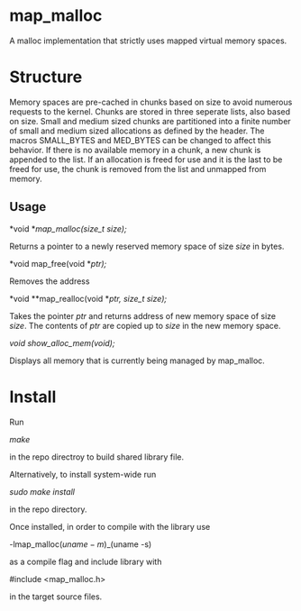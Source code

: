 # map\_malloc

A malloc implementation that strictly uses mapped virtual memory spaces.

# Structure

Memory spaces are pre-cached in chunks based on size to avoid numerous requests to the kernel. Chunks are stored in three seperate lists, also based on size. Small and medium sized chunks are partitioned into a finite number of small and medium sized allocations as defined by the header. The macros SMALL\_BYTES and MED\_BYTES can be changed to affect this behavior. If there is no available memory in a chunk, a new chunk is appended to the list. If an allocation is freed for use and it is the last to be freed for use, the chunk is removed from the list and unmapped from memory.

## Usage

*void	\**map_malloc(size_t size);*

Returns a pointer to a newly reserved memory space of size *size* in bytes.

*void	map\_free(void \**ptr);*

Removes the address

*void	\**map_realloc(void \**ptr, size_t size);*

Takes the pointer *ptr* and returns address of new memory space of size *size*. The contents of *ptr* are copied up to *size* in the new memory space.

*void	show_alloc_mem(void);*

Displays all memory that is currently being managed by map\_malloc.

# Install

Run

*make*

in the repo directroy to build shared library file.

Alternatively, to install system-wide run

*sudo make install*

in the repo directory.

Once installed, in order to compile with the library use

-lmap\_malloc$(uname -m)\_$(uname -s)

as a compile flag and include library with

\#include \<map_malloc.h\>

in the target source files.
